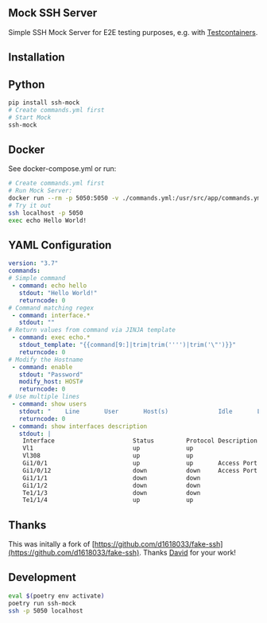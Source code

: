 Mock SSH Server
-----------------

Simple SSH Mock Server for E2E testing purposes, e.g. with [Testcontainers](https://testcontainers.com/).

Installation
-----------

## Python

```bash
pip install ssh-mock
# Create commands.yml first
# Start Mock
ssh-mock
```

## Docker

See docker-compose.yml or run:

```bash
# Create commands.yml first
# Run Mock Server:
docker run --rm -p 5050:5050 -v ./commands.yml:/usr/src/app/commands.yml ghcr.io/danielhabenicht/mock-ssh:0.2.2
# Try it out
ssh localhost -p 5050
exec echo Hello World!
```

## YAML Configuration

```yaml	title=commands.yml
version: "3.7"
commands:
# Simple command
 - command: echo hello
   stdout: "Hello World!"
   returncode: 0
# Command matching regex
 - command: interface.*
   stdout: ""
# Return values from command via JINJA template
 - command: exec echo.*
   stdout_template: "{{command[9:]|trim|trim('''')|trim('\"')}}"
   returncode: 0
# Modify the Hostname
 - command: enable
   stdout: "Password"
   modify_host: HOST#
   returncode: 0
# Use multiple lines
 - command: show users
   stdout: "    Line       User       Host(s)              Idle       Location\n*  1 vty 0     rootuser   idle                 00:00:00\n                                                          example.test.de\n\n  Interface    User               Mode         Idle     Peer Address\n\n"
   returncode: 0
 - command: show interfaces description
   stdout: | 
    Interface                      Status         Protocol Description
    Vl1                            up             up
    Vl308                          up             up
    Gi1/0/1                        up             up       Access Port
    Gi1/0/12                       down           down     Access Port
    Gi1/1/1                        down           down
    Gi1/1/2                        down           down
    Te1/1/3                        down           down
    Te1/1/4                        up             up
```


## Thanks

This was initally a fork of [https://github.com/d1618033/fake-ssh](https://github.com/d1618033/fake-ssh). Thanks [David](https://github.com/d1618033) for your work!

## Development

```bash
eval $(poetry env activate)
poetry run ssh-mock
ssh -p 5050 localhost
```